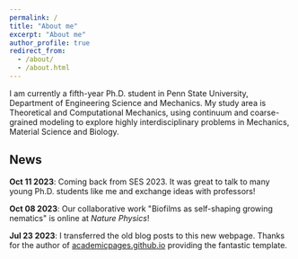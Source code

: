 ```yaml
---
permalink: /
title: "About me"
excerpt: "About me"
author_profile: true
redirect_from:
  - /about/
  - /about.html
---
```


I am currently a fifth-year Ph.D. student in Penn State University, Department of Engineering Science and Mechanics. My study area is Theoretical and Computational Mechanics, using continuum and coarse-grained modeling to explore highly interdisciplinary problems in Mechanics, Material Science and Biology.

News
------
**Oct 11 2023**: Coming back from SES 2023. It was great to talk to many young Ph.D. students like me and exchange ideas with professors!

**Oct 08 2023**: Our collaborative work "Biofilms as self-shaping growing nematics" is online at *Nature Physics*!

**Jul 23 2023**: I transferred the old blog posts to this new webpage. Thanks for the author of [academicpages.github.io](https://github.com/academicpages/academicpages.github.io) providing the fantastic template.
